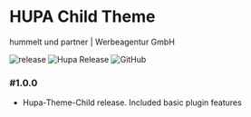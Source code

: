 # HUPA Child Theme
hummelt und partner | Werbeagentur GmbH

![release](https://img.shields.io/github/v/release/team-hummelt/hupa-starter-child)
![Hupa Release](https://img.shields.io/github/release-date/team-hummelt/hupa-starter-child)
![GitHub](https://img.shields.io/github/license/team-hummelt/hupa-starter-child)

### \#1.0.0
* Hupa-Theme-Child release. Included basic plugin features
